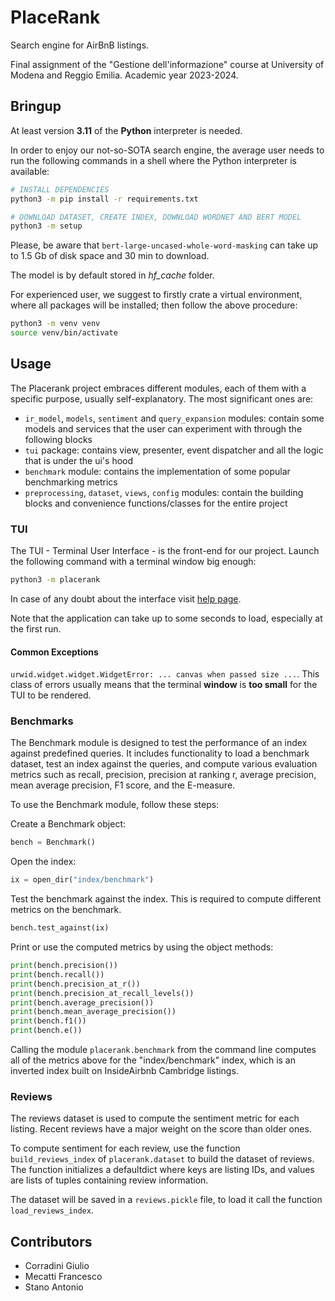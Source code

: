 # PlaceRank

Search engine for AirBnB listings.

Final assignment of the "Gestione dell'informazione" course at University of Modena and Reggio Emilia. Academic year 2023-2024.

## Bringup
At least version **3.11** of the **Python** interpreter is needed.

In order to enjoy our not-so-SOTA search engine, the average user needs to run the following commands in a shell where the Python interpreter is available:
```bash
# INSTALL DEPENDENCIES
python3 -m pip install -r requirements.txt

# DOWNLOAD DATASET, CREATE INDEX, DOWNLOAD WORDNET AND BERT MODEL
python3 -m setup
```

Please, be aware that `bert-large-uncased-whole-word-masking` can take up to 1.5 Gb of disk space and 30 min to download.

The model is by default stored in _hf\_cache_ folder.

For experienced user, we suggest to firstly crate a virtual environment, where all packages will be installed; then follow the above procedure:
```bash
python3 -m venv venv
source venv/bin/activate
```

## Usage
The Placerank project embraces different modules, each of them with a specific purpose, usually self-explanatory. The most significant ones are:
 - `ir_model`, `models`, `sentiment` and `query_expansion` modules: contain some models and services that the user can experiment with through the following blocks
 - `tui` package: contains view, presenter, event dispatcher and all the logic that is under the ui's hood
 - `benchmark` module: contains the implementation of some popular benchmarking metrics
 - `preprocessing`, `dataset`, `views`, `config` modules: contain the building blocks and convenience functions/classes for the entire project

### TUI
The TUI - Terminal User Interface - is the front-end for our project. Launch the following command with a terminal window big enough:
```bash
python3 -m placerank
```

In case of any doubt about the interface visit [help page](HELP.txt).

Note that the application can take up to some seconds to load, especially at the first run.

#### Common Exceptions
`urwid.widget.widget.WidgetError: ... canvas when passed size ...`. This class of errors usually means that the terminal **window** is **too small** for the TUI to be rendered.

### Benchmarks
The Benchmark module is designed to test the performance of an index against predefined queries. It includes functionality to load a benchmark dataset, test an index against the queries, and compute various evaluation metrics such as recall, precision, precision at ranking r, average precision, mean average precision, F1 score, and the E-measure.

To use the Benchmark module, follow these steps:

Create a Benchmark object:

```python
bench = Benchmark()
```

Open the index:

```python
ix = open_dir("index/benchmark")
```

Test the benchmark against the index. This is required to compute different metrics on the benchmark.

```python
bench.test_against(ix)
```

Print or use the computed metrics by using the object methods:

```python
print(bench.precision())
print(bench.recall())
print(bench.precision_at_r())
print(bench.precision_at_recall_levels())
print(bench.average_precision())
print(bench.mean_average_precision())
print(bench.f1())
print(bench.e())
```

Calling the module `placerank.benchmark` from the command line computes all of the metrics above for the "index/benchmark" index, which is an inverted index built on InsideAirbnb Cambridge listings.

### Reviews

The reviews dataset is used to compute the sentiment metric for each listing. Recent reviews have a major weight on the score than older ones.

To compute sentiment for each review, use the function `build_reviews_index` of `placerank.dataset` to build the dataset of reviews.
The function initializes a defaultdict where keys are listing IDs, and values are lists of tuples containing review information.

The dataset will be saved in a `reviews.pickle` file, to load it call the function `load_reviews_index`.

## Contributors
 - Corradini Giulio
 - Mecatti Francesco
 - Stano Antonio
